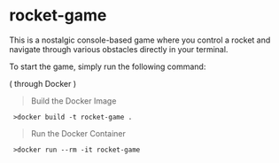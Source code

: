 # rocket-game

 This is a nostalgic console-based game where you control a rocket and navigate through various obstacles directly in your terminal.

 To start the game, simply run the following command:

( through Docker )
>Build the Docker Image
```
 >docker build -t rocket-game .
```
>Run the Docker Container
```
 >docker run --rm -it rocket-game
 ```